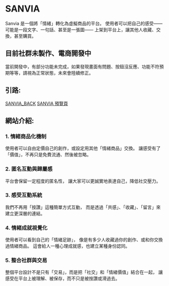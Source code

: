 # SANVIA

Sanvia 是一個將「情緒」轉化為虛擬商品的平台。
使用者可以把自己的感受——可能是一段文字、一句話、甚至是一張圖——
上架到平台上，讓其他人收藏、交換，甚至購買。

## 目前社群未製作、電商開發中

當前開發中，有部分功能未完成，如果發現畫面有問題、按鈕沒反應、功能不符預期等等，請視為正常狀態，未來會陸續修正。

## 引路:

[SANVIA_BACK](https://github.com/Ho-67/SANVIA_BACK)
[SANVIA 預覽頁](ho-67.github.io/SANVIA_FRONT/)

## 網站介紹:

### 1. 情緒商品化機制

使用者可以自由定價自己的創作，或設定用其他「情緒商品」交換。
讓感受有了「價值」，不再只是免費流通、然後被忽略。

### 2. 匿名互動與歸屬感

平台會保留一定程度的匿名性，
讓大家可以更誠實地表達自己，降低社交壓力。

### 3. 感受互動系統

我們不再用「按讚」這種簡單方式互動，
而是透過「共感」、「收藏」、「留言」來建立更深層的連結。

### 4. 情緒成就視覺化

使用者可以看到自己的「情緒足跡」，
像是有多少人收藏過你的創作、或和你交換過情緒商品。
這會給人一種心理成就感，也建立某種身份認同。

### 5. 整合社群與交易

整個平台設計不是只有「交易」，而是把「社交」和「情緒價值」結合在一起，
讓感受在平台上被理解、被保存，而不只是被按讚或滑過去。
